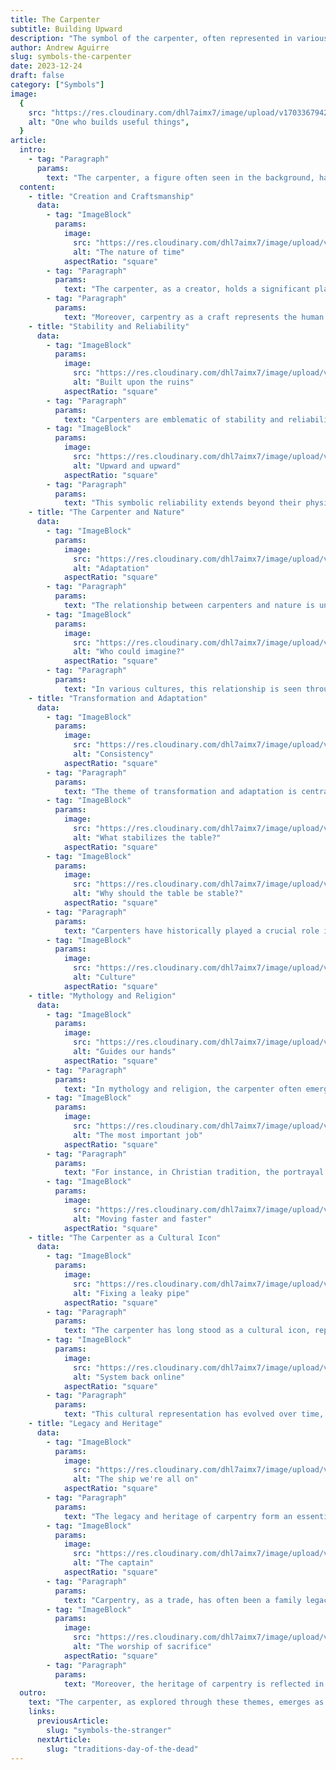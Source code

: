 ```yaml
---
title: The Carpenter
subtitle: Building Upward
description: "The symbol of the carpenter, often represented in various cultures and contexts, is rich with meaning and depth. Throughout history, the carpenter has been seen not just as a craftsman, but as a figure embodying qualities such as creativity, strength, precision, and integrity."
author: Andrew Aguirre
slug: symbols-the-carpenter
date: 2023-12-24
draft: false
category: ["Symbols"]
image:
  {
    src: "https://res.cloudinary.com/dhl7aimx7/image/upload/v1703367942/001_vhjxrf.webp",
    alt: "One who builds useful things",
  }
article:
  intro:
    - tag: "Paragraph"
      params:
        text: "The carpenter, a figure often seen in the background, hammering away at wood or measuring lengths with a keen eye, holds a profound symbolic significance in many cultures. This symbolism is not just born from the profession itself, but from the values, skills, and materials that a carpenter interacts with. Through the lens of history, mythology, and cultural narratives, the role of the carpenter unfolds as an emblem of creation, transformation, and integrity."
  content:
    - title: "Creation and Craftsmanship"
      data:
        - tag: "ImageBlock"
          params:
            image:
              src: "https://res.cloudinary.com/dhl7aimx7/image/upload/v1703367942/002_qoi98e.webp"
              alt: "The nature of time"
            aspectRatio: "square"
        - tag: "Paragraph"
          params:
            text: "The carpenter, as a creator, holds a significant place in the annals of craftsmanship. This role is not merely about converting wood into functional objects, but it's an artistic endeavor that brings visions to tangible reality. The carpenter's ability to see potential in raw material and transform it into something both useful and beautiful is akin to an artist bringing a canvas to life. This process involves a deep understanding of the material, an innate skill in manipulating it, and a creative vision that goes beyond mere functionality."
        - tag: "Paragraph"
          params:
            text: "Moreover, carpentry as a craft represents the human desire and ability to shape our environment. This craftsmanship is marked by an attention to detail, a profound understanding of materials, and a commitment to creating works that are not only structurally sound but also aesthetically pleasing. These qualities elevate the carpenter's work from mere construction to an art form, reflecting a deep-seated human trait of wanting to create and beautify our surroundings."
    - title: "Stability and Reliability"
      data:
        - tag: "ImageBlock"
          params:
            image:
              src: "https://res.cloudinary.com/dhl7aimx7/image/upload/v1703367942/003_xr2rvo.webp"
              alt: "Built upon the ruins"
            aspectRatio: "square"
        - tag: "Paragraph"
          params:
            text: "Carpenters are emblematic of stability and reliability, traits deeply rooted in their trade. The structures they create, from homes to furniture, are expected to stand the test of time, embodying physical endurance and reliability. This expectation mirrors the societal perception of carpenters as individuals characterized by dependability and steadfastness. Their work, often unseen once completed, forms the backbone of daily life, offering stability and security."
        - tag: "ImageBlock"
          params:
            image:
              src: "https://res.cloudinary.com/dhl7aimx7/image/upload/v1703367944/004_ibworw.webp"
              alt: "Upward and upward"
            aspectRatio: "square"
        - tag: "Paragraph"
          params:
            text: "This symbolic reliability extends beyond their physical creations to the personal virtues they represent. Carpenters are often portrayed as individuals of strong character, embodying honesty, hard work, and dependability. These qualities are not only respected in the realm of their profession but are also regarded as exemplary traits to aspire to in general life. The carpenter, in this sense, becomes a symbol of moral integrity and a beacon of steadfastness in a constantly changing world."
    - title: "The Carpenter and Nature"
      data:
        - tag: "ImageBlock"
          params:
            image:
              src: "https://res.cloudinary.com/dhl7aimx7/image/upload/v1703367943/005_kvv7zv.webp"
              alt: "Adaptation"
            aspectRatio: "square"
        - tag: "Paragraph"
          params:
            text: "The relationship between carpenters and nature is unique and profound. Carpenters work in harmony with their primary material, wood, creating a bond that symbolizes the human connection with the natural world. This relationship is based on respect and understanding, as the carpenter must know the characteristics of different woods to effectively work with them. This deep connection with nature underscores a broader theme of how humans interact with, use, and are dependent on natural resources."
        - tag: "ImageBlock"
          params:
            image:
              src: "https://res.cloudinary.com/dhl7aimx7/image/upload/v1703367942/006_byasqa.webp"
              alt: "Who could imagine?"
            aspectRatio: "square"
        - tag: "Paragraph"
          params:
            text: "In various cultures, this relationship is seen through different lenses. In some, the carpenter is viewed as a steward of the forest, responsible for balancing their needs with the sustainability of their environment. In others, the carpenter is seen as a mediator between the natural world and the human-made one, showcasing how nature can be transformed in a respectful and sustainable manner. This aspect of carpentry emphasizes the importance of sustainable practices and the respectful use of natural resources."
    - title: "Transformation and Adaptation"
      data:
        - tag: "ImageBlock"
          params:
            image:
              src: "https://res.cloudinary.com/dhl7aimx7/image/upload/v1703367942/007_qhwmrg.webp"
              alt: "Consistency"
            aspectRatio: "square"
        - tag: "Paragraph"
          params:
            text: "The theme of transformation and adaptation is central to the symbol of the carpenter. Carpenters are not just builders; they are innovators who adapt materials to suit specific needs and contexts. This ability to transform wood into a myriad of forms mirrors the human capacity for adaptation and innovation. It's a reflection of our ability to see potential in the raw and to reshape it to meet evolving needs and challenges."
        - tag: "ImageBlock"
          params:
            image:
              src: "https://res.cloudinary.com/dhl7aimx7/image/upload/v1703367943/008_xr6c0z.webp"
              alt: "What stabilizes the table?"
            aspectRatio: "square"
        - tag: "ImageBlock"
          params:
            image:
              src: "https://res.cloudinary.com/dhl7aimx7/image/upload/v1703367943/009_aylvo9.webp"
              alt: "Why should the table be stable?"
            aspectRatio: "square"
        - tag: "Paragraph"
          params:
            text: "Carpenters have historically played a crucial role in societal transformations. Their skills have been pivotal in the construction of structures ranging from ancient temples to modern skyscrapers, showcasing an adaptability that spans centuries. This adaptability is not merely physical; it symbolizes the resilience and evolutionary spirit of humanity, our ability to respond to changing times with ingenuity and creativity."
        - tag: "ImageBlock"
          params:
            image:
              src: "https://res.cloudinary.com/dhl7aimx7/image/upload/v1703367943/010_rtf5at.webp"
              alt: "Culture"
            aspectRatio: "square"
    - title: "Mythology and Religion"
      data:
        - tag: "ImageBlock"
          params:
            image:
              src: "https://res.cloudinary.com/dhl7aimx7/image/upload/v1703367943/011_puyrvg.webp"
              alt: "Guides our hands"
            aspectRatio: "square"
        - tag: "Paragraph"
          params:
            text: "In mythology and religion, the carpenter often emerges as a figure of great significance. This theme explores how carpenters are depicted in various mythological and religious narratives, often being attributed with divine or near-divine status. Their ability to create and shape the physical world is seen as a reflection of higher powers, linking carpentry with creation myths and divine acts. This portrayal elevates the carpenter from a mere artisan to a symbol of divine creativity and power."
        - tag: "ImageBlock"
          params:
            image:
              src: "https://res.cloudinary.com/dhl7aimx7/image/upload/v1703367943/012_evz5aq.webp"
              alt: "The most important job"
            aspectRatio: "square"
        - tag: "Paragraph"
          params:
            text: "For instance, in Christian tradition, the portrayal of Jesus as the son of a carpenter imbues his character with a sense of humility and connection to the common man. In other cultures, carpenters are seen as the creators of gods' abodes or magical artifacts, further elevating their status to that of beings endowed with significant skill and spiritual importance. These narratives underscore the revered status of carpenters, linking their craft with the sacred and the profound."
        - tag: "ImageBlock"
          params:
            image:
              src: "https://res.cloudinary.com/dhl7aimx7/image/upload/v1703367943/013_qc9cfd.webp"
              alt: "Moving faster and faster"
            aspectRatio: "square"
    - title: "The Carpenter as a Cultural Icon"
      data:
        - tag: "ImageBlock"
          params:
            image:
              src: "https://res.cloudinary.com/dhl7aimx7/image/upload/v1703367944/014_b1admb.webp"
              alt: "Fixing a leaky pipe"
            aspectRatio: "square"
        - tag: "Paragraph"
          params:
            text: "The carpenter has long stood as a cultural icon, representing various ideals across different societies. This image of the carpenter, often depicted in art and literature, symbolizes industriousness, creativity, and the dignity of labor. The carpenter, through their skill and dedication, is seen as a representative of the working class, embodying the strength and skill inherent in manual labor."
        - tag: "ImageBlock"
          params:
            image:
              src: "https://res.cloudinary.com/dhl7aimx7/image/upload/v1703367944/015_lm1uof.webp"
              alt: "System back online"
            aspectRatio: "square"
        - tag: "Paragraph"
          params:
            text: "This cultural representation has evolved over time, especially with the advent of industrialization and modern technology. The essence of the carpenter's image, however, remains constant: a symbol of precision, skill, and hard work. This enduring image speaks to the respect and admiration for the trade and the timeless values it represents, transcending changes in tools and techniques."
    - title: "Legacy and Heritage"
      data:
        - tag: "ImageBlock"
          params:
            image:
              src: "https://res.cloudinary.com/dhl7aimx7/image/upload/v1703367944/016_shzoet.webp"
              alt: "The ship we're all on"
            aspectRatio: "square"
        - tag: "Paragraph"
          params:
            text: "The legacy and heritage of carpentry form an essential part of its symbolic representation. This theme delves into how the knowledge and skills of carpentry have been passed down through generations, embodying a rich heritage of craftsmanship. The continuity of this tradition showcases not only the transmission of skills but also the perpetuation of cultural values and artistic expressions inherent in carpentry."
        - tag: "ImageBlock"
          params:
            image:
              src: "https://res.cloudinary.com/dhl7aimx7/image/upload/v1703367945/017_sdjkcu.webp"
              alt: "The captain"
            aspectRatio: "square"
        - tag: "Paragraph"
          params:
            text: "Carpentry, as a trade, has often been a family legacy, with skills and secrets passed from one generation to the next. This transmission of knowledge is not just about the technical aspects of working with wood but also involves imparting the values of patience, precision, and respect for the craft. The legacy of carpentry is thus a tapestry of stories, techniques, and cultural nuances that have evolved over time, adapting to the changes in society while maintaining the core essence of the craft."
        - tag: "ImageBlock"
          params:
            image:
              src: "https://res.cloudinary.com/dhl7aimx7/image/upload/v1703367945/018_sth3y8.webp"
              alt: "The worship of sacrifice"
            aspectRatio: "square"
        - tag: "Paragraph"
          params:
            text: "Moreover, the heritage of carpentry is reflected in the historical structures and artifacts that have stood the test of time, serving as tangible links to the past. These creations are not just physical remnants but are imbued with the stories, styles, and societal contexts of their times. They offer insights into the evolution of carpentry techniques, the cultural significance of woodwork in different eras, and the artistic expressions of carpenters throughout history. This aspect of carpentry underscores the importance of preserving these skills and creations, not just as a nod to the past but as a vital part of cultural identity and historical continuity."
  outro:
    text: "The carpenter, as explored through these themes, emerges as a multifaceted symbol. From a creator of tangible objects to a figure embodying stability, a harmonizer with nature, an agent of transformation, a mythological icon, and a cultural emblem, the carpenter's symbolism is rich and varied. This exploration not only provides insights into the profession but also reflects broader human values and our interconnectedness with history, culture, and the environment. The carpenter's symbol, therefore, is a powerful testament to human ingenuity, resilience, and our enduring relationship with the material world."
    links:
      previousArticle:
        slug: "symbols-the-stranger"
      nextArticle:
        slug: "traditions-day-of-the-dead"
---
```

